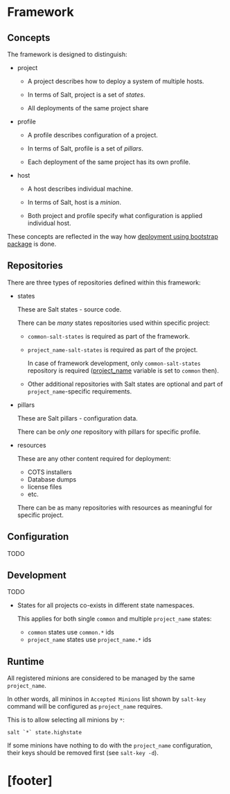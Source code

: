 # Framework #

## Concepts ##

The framework is designed to distinguish:

*   project

    *   A project describes how to deploy a system of multiple hosts.

    *   In terms of Salt, project is a set of _states_.

    *   All deployments of the same project share

*   profile

    *   A profile describes configuration of a project.

    *   In terms of Salt, profile is a set of _pillars_.

    *   Each deployment of the same project has its own profile.

*   host

    *   A host describes individual machine.

    *   In terms of Salt, host is a _minion_.

    *   Both project and profile specify
        what configuration is applied individual host.

These concepts are reflected in the way
how [deployment using bootstrap package][2] is done.

## Repositories ##

There are three types of repositories defined within this framework:

*   states

    These are Salt states - source code.

    There can be _many_ states repositories used within specific project:

    *   `common-salt-states` is required as part of the framework.

    *   `project_name-salt-states` is required as part of the project.

        In case of framework development, only `common-salt-states`
        repository is required ([project_name][1] variable is set
        to `common` then).

    *   Other additional repositories with Salt states are optional and
        part of `project_name`-specific requirements.

*   pillars

    These are Salt pillars - configuration data.

    There can be _only one_ repository with pillars for specific profile.

*   resources

    These are any other content required for deployment:

    *   COTS installers
    *   Database dumps
    *   license files
    *   etc.

    There can be as many repositories with resources as meaningful for
    specific project.

## Configuration ##

TODO

## Development ##

TODO

*   States for all projects co-exists in different state namespaces.

    This applies for both single `common` and multiple `project_name` states:
    *   `common` states use `common.*` ids
    *   `project_name` states use `project_name.*` ids

## Runtime ##

All registered minions are considered to be managed by
the same `project_name`.

In other words, all mininos in `Accepted Minions` list shown by `salt-key`
command will be configured as `project_name` requires.

This is to allow selecting all minions by `*`:

```
salt `*` state.highstate
```

If some minions have nothing to do with the `project_name` configuration,
their keys should be removed first (see `salt-key -d`).

# [footer] #

[1]: docs/configs/common/this_system_keys/project_name/readme.md
[2]: bootstrap/deploy.md

